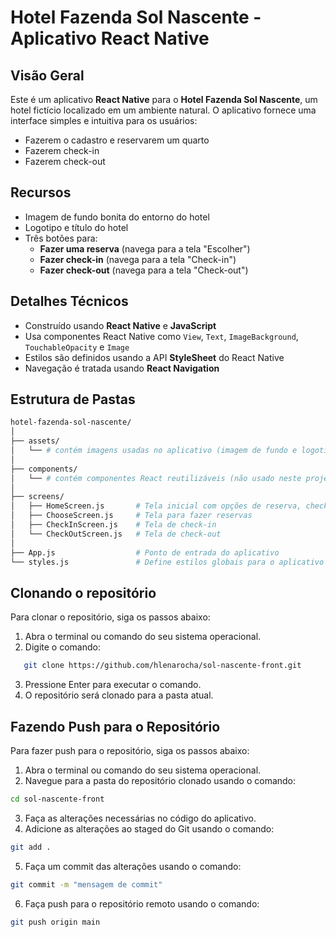 # Hotel Fazenda Sol Nascente - Aplicativo React Native

## Visão Geral

Este é um aplicativo **React Native** para o **Hotel Fazenda Sol Nascente**, um hotel fictício localizado em um ambiente natural. O aplicativo fornece uma interface simples e intuitiva para os usuários:

- Fazerem o cadastro e reservarem um quarto
- Fazerem check-in
- Fazerem check-out

## Recursos

- Imagem de fundo bonita do entorno do hotel
- Logotipo e título do hotel
- Três botões para:
  - **Fazer uma reserva** (navega para a tela "Escolher")
  - **Fazer check-in** (navega para a tela "Check-in")
  - **Fazer check-out** (navega para a tela "Check-out")

## Detalhes Técnicos

- Construído usando **React Native** e **JavaScript**
- Usa componentes React Native como `View`, `Text`, `ImageBackground`, `TouchableOpacity` e `Image`
- Estilos são definidos usando a API **StyleSheet** do React Native
- Navegação é tratada usando **React Navigation**

## Estrutura de Pastas

```bash
hotel-fazenda-sol-nascente/
│
├── assets/
│   └── # contém imagens usadas no aplicativo (imagem de fundo e logotipo do hotel)
│
├── components/
│   └── # contém componentes React reutilizáveis (não usado neste projeto)
│
├── screens/
│   ├── HomeScreen.js       # Tela inicial com opções de reserva, check-in e check-out
│   ├── ChooseScreen.js     # Tela para fazer reservas
│   ├── CheckInScreen.js    # Tela de check-in
│   └── CheckOutScreen.js   # Tela de check-out
│
├── App.js                  # Ponto de entrada do aplicativo
└── styles.js               # Define estilos globais para o aplicativo

```

## Clonando o repositório

Para clonar o repositório, siga os passos abaixo:

1. Abra o terminal ou comando do seu sistema operacional.
2. Digite o comando:

```bash
   git clone https://github.com/hlenarocha/sol-nascente-front.git
```

3. Pressione Enter para executar o comando.
4. O repositório será clonado para a pasta atual.

## Fazendo Push para o Repositório
Para fazer push para o repositório, siga os passos abaixo:

1. Abra o terminal ou comando do seu sistema operacional.
2. Navegue para a pasta do repositório clonado usando o comando:

```bash
cd sol-nascente-front
```

3. Faça as alterações necessárias no código do aplicativo.
4. Adicione as alterações ao staged do Git usando o comando:
   
```bash
git add .
```

5. Faça um commit das alterações usando o comando:

```bash
git commit -m "mensagem de commit"
```

6. Faça push para o repositório remoto usando o comando:

```bash
git push origin main
```
